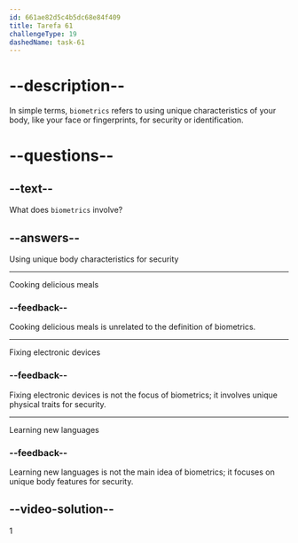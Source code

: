 ```yaml
---
id: 661ae82d5c4b5dc68e84f409
title: Tarefa 61
challengeType: 19
dashedName: task-61
---
```


# --description--

In simple terms, `biometrics` refers to using unique characteristics of your body, like your face or fingerprints, for security or identification.

# --questions--

## --text--

What does `biometrics` involve?

## --answers--

Using unique body characteristics for security

---

Cooking delicious meals

### --feedback--

Cooking delicious meals is unrelated to the definition of biometrics.

---

Fixing electronic devices

### --feedback--

Fixing electronic devices is not the focus of biometrics; it involves unique physical traits for security.

---

Learning new languages

### --feedback--

Learning new languages is not the main idea of biometrics; it focuses on unique body features for security.

## --video-solution--

1
